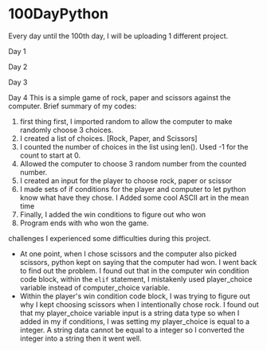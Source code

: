# 100DayPython
Every day until the 100th day, I will be uploading 1 different project.

Day 1


Day 2


Day 3


Day 4 
This is a simple game of rock, paper and scissors against the computer. 
Brief summary of my codes:
1. first thing first, I imported random to allow the computer to make randomly choose 3 choices.
2. I created a list of choices. [Rock, Paper, and Scissors]
3. I counted the number of choices in the list using len(). Used -1 for the count to start at 0.
4. Allowed the computer to choose 3 random number from the counted number.
5. I created an input for the player to choose rock, paper or scissor 
6. I made sets of if conditions for the player and computer to let python know what have they chose. I Added some cool ASCII art in the mean time
7. Finally, I added the win conditions to figure out who won
8. Program ends with who won the game.

challenges
I experienced some difficulties during this project.
- At one point, when I chose scissors and the computer also picked scissors, python kept on saying that the computer had won. I went back to find out the problem. I found out that in the computer win condition code block, within the `elif` statement, I mistakenly used player_choice variable instead of computer_choice variable.
- Within the player's win condition code block, I was trying to figure out why I kept choosing scissors when I intentionally chose rock. I found out that my player_choice variable input is a string data type so when I added in my if conditions, I was setting my player_choice is equal to a integer. A string data cannot be equal to a integer so I converted the integer into a string then it went well.

